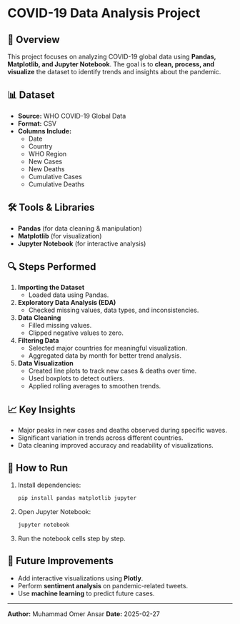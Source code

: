 # COVID-19 Data Analysis Project

## 📌 Overview
This project focuses on analyzing COVID-19 global data using **Pandas, Matplotlib, and Jupyter Notebook**. The goal is to **clean, process, and visualize** the dataset to identify trends and insights about the pandemic.

## 📊 Dataset
- **Source:** WHO COVID-19 Global Data
- **Format:** CSV
- **Columns Include:**
  - Date
  - Country
  - WHO Region
  - New Cases
  - New Deaths
  - Cumulative Cases
  - Cumulative Deaths

## 🛠 Tools & Libraries
- **Pandas** (for data cleaning & manipulation)
- **Matplotlib** (for visualization)
- **Jupyter Notebook** (for interactive analysis)

## 🔍 Steps Performed
1. **Importing the Dataset**
   - Loaded data using Pandas.
2. **Exploratory Data Analysis (EDA)**
   - Checked missing values, data types, and inconsistencies.
3. **Data Cleaning**
   - Filled missing values.
   - Clipped negative values to zero.
4. **Filtering Data**
   - Selected major countries for meaningful visualization.
   - Aggregated data by month for better trend analysis.
5. **Data Visualization**
   - Created line plots to track new cases & deaths over time.
   - Used boxplots to detect outliers.
   - Applied rolling averages to smoothen trends.

## 📈 Key Insights
- Major peaks in new cases and deaths observed during specific waves.
- Significant variation in trends across different countries.
- Data cleaning improved accuracy and readability of visualizations.

## 🚀 How to Run
1. Install dependencies:
   ```bash
   pip install pandas matplotlib jupyter
   ```
2. Open Jupyter Notebook:
   ```bash
   jupyter notebook
   ```
3. Run the notebook cells step by step.

## 📌 Future Improvements
- Add interactive visualizations using **Plotly**.
- Perform **sentiment analysis** on pandemic-related tweets.
- Use **machine learning** to predict future cases.

---
**Author:** Muhammad Omer Ansar 
**Date:** 2025-02-27

